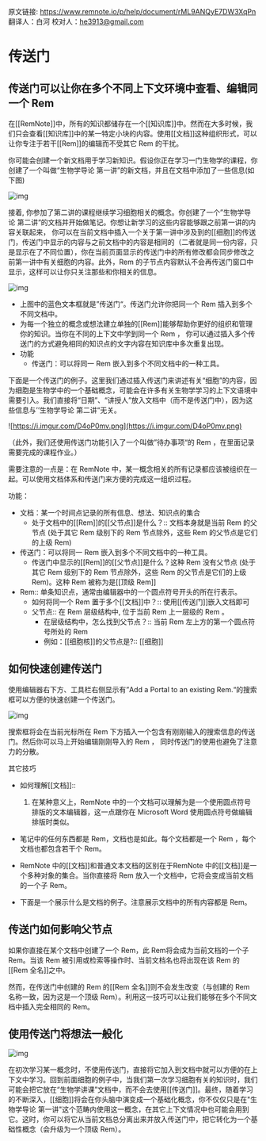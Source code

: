 原文链接: https://www.remnote.io/p/help/document/rML9ANQyE7DW3XqPn
翻译人：白河
校对人：he3913@gmail.com

# 传送门

## 传送门可以让你在多个不同上下文环境中查看、编辑同一个 Rem

在[[RemNote]]中，所有的知识都储存在一个[[知识库]]中。然而在大多时候，我们只会查看[[知识库]]中的某一特定小块的内容。使用[[文档]]这种组织形式，可以让你专注于若干[[Rem]]的编辑而不受其它 Rem 的干扰。

你可能会创建一个新文档用于学习新知识。假设你正在学习一门生物学的课程，你创建了一个叫做“生物学导论 第一讲”的新文档，并且在文档中添加了一些信息(如下图)

![img](https://i.imgur.com/BjwOvZf.png)

接着, 你参加了第二讲的课程继续学习细胞相关的概念。你创建了一个”生物学导论 第二讲“的文档并开始做笔记。你想让新学习的这些内容能够跟之前第一讲的内容关联起来， 你可以在当前文档中插入一个关于第一讲中涉及到的[[细胞]]的传送门，传送门中显示的内容与之前文档中的内容是相同的（二者就是同一份内容，只是显示在了不同位置），你在当前页面显示的传送门中的所有修改都会同步修改之前第一讲中有关细胞的内容。此外，Rem 的子节点内容默认不会再传送门窗口中显示，这样可以让你只关注那些和你相关的信息。

![img](https://i.imgur.com/cdDxF0X.png)

- 上图中的蓝色文本框就是”传送门“。传送门允许你把同一个 Rem 插入到多个不同文档中。
- 为每一个独立的概念或想法建立单独的[[Rem]]能够帮助你更好的组织和管理你的知识。当你在不同的上下文中学到同一个 Rem ， 你可以通过插入多个传送门的方式避免相同的知识点的文字内容在知识库中多次重复出现。
- 功能
  - 传送门：可以将同一 Rem 嵌入到多个不同文档中的一种工具。

下面是一个传送门的例子。这里我们通过插入传送门来讲述有关“细胞”的内容，因为细胞是生物学中的一个基础概念，可能会在许多有关生物学学习的上下文语境中需要引入。我们直接将“日期”、“讲授人”放入文档中（而不是传送门中），因为这些信息与’’生物学导论 第二讲“无关。

![https://i.imgur.com/D4oP0mv.png](https://i.imgur.com/D4oP0mv.png)

（此外，我们还使用传送门功能引入了一个叫做”待办事项“的 Rem ，在里面记录需要完成的课程作业。）

需要注意的一点是：在 RemNote 中，某一概念相关的所有记录都应该被组织在一起。可以使用文档体系和传送门来方便的完成这一组织过程。

功能：

- 文档：某一个时间点记录的所有信息、想法、知识点的集合
  - 处于文档中的[[Rem]]的[[父节点]]是什么？:: 文档本身就是当前 Rem 的父节点 (处于其它 Rem 级别下的 Rem 节点除外，这些 Rem 的父节点是它们的上级 Rem)
- 传送门：可以将同一 Rem 嵌入到多个不同文档中的一种工具。
  - 传送门中显示的[[Rem]]的[[父节点]]是什么？这种 Rem 没有父节点 (处于其它 Rem 级别下的 Rem 节点除外，这些 Rem 的父节点是它们的上级 Rem)。这种 Rem 被称为是[[顶级 Rem]]
- Rem:: 单条知识点，通常由编辑器中的一个圆点符号开头的所在行表示。
  - 如何将同一个 Rem 置于多个[[文档]]中？:: 使用[[传送门]]嵌入文档即可
  - 父节点:: 在 Rem 层级结构中, 位于当前 Rem 上一层级的 Rem 。
    - 在层级结构中，怎么找到父节点？:: 当前 Rem 左上方的第一个圆点符号所处的 Rem
    - 例如：[[细胞核]]的父节点是?:: [[细胞]]

## 如何快速创建传送门

使用编辑器右下方、工具栏右侧显示有”Add a Portal to an existing Rem.“的搜索框可以方便的快速创建一个传送门。



![img](https://remnote-user-data.s3.amazonaws.com/2oQcGcMroU5n6b5XQvHrifMBwQwoygsxmxCGpA2EOA3vwDgNsaglMUyeUEvU0RnMmtQ3pNEe-t0kQ5xyeAVZgt2EBEFxYR6_kxBj5wL2muq0GPGiweHKxOIJl9ivxwmK)

搜索框将会在当前光标所在 Rem 下方插入一个包含有刚刚输入的搜索信息的传送门。然后你可以马上开始编辑刚刚导入的 Rem ， 同时传送门的使用也避免了注意力的分散。

其它技巧

- 如何理解[[文档]]::

  1. 在某种意义上，RemNote 中的一个文档可以理解为是一个使用圆点符号排版的文本编辑器，这一点跟你在 Microsoft Word 使用圆点符号做编辑排版时类似。

- 笔记中的任何东西都是 Rem，文档也是如此。每个文档都是一个 Rem ，每个文档也都包含若干个 Rem。

- RemNote 中的[[文档]]和普通文本文档的区别在于RemNote 中的[[文档]]是一个多种对象的集合。当你直接将 Rem 放入一个文档中，它将会变成当前文档的一个子 Rem。

- 下面是一个展示什么是文档的例子。注意展示文档中的所有内容都是 Rem。

  


## 传送门如何影响父节点

如果你直接在某个文档中创建了一个 Rem，此 Rem将会成为当前文档的一个子 Rem。当该 Rem 被引用或检索等操作时、当前文档名也将出现在该 Rem 的[[Rem 全名]]之中。

然而，在传送门中创建的 Rem 的[[Rem 全名]]则不会发生改变（与创建的 Rem 名称一致，因为这是一个顶级 Rem）。利用这一技巧可以让我们能够在多个不同文档中插入完全相同的 Rem。

## 使用传送门将想法一般化

![img](https://remnote-user-data.s3.amazonaws.com/QJgqtpx7Y1YiIle5uxDeJe6nxVWyCsQZ-wDYks9lpp-pFiFLn1ZZfIRjNkT2-HuSV0cjAJzWkumtFVuY_79giBhQVKWGfyR6ZEWja_zOQaO3EhZ3B2BXHSc4ng6s1c5I)

在初次学习某一概念时，不使用传送门，直接将它加入到文档中就可以方便的在上下文中学习。回到前面细胞的例子中，当我们第一次学习细胞有关的知识时，我们可能会把它放在“生物学讲课”文档中，而不会去使用[[传送门]]。最终，随着学习的不断深入，[[细胞]]将会在你头脑中演变成一个基础化概念，你不仅仅只是在"生物学导论 第一讲"这个范畴内使用这一概念，在其它上下文情况中也可能会用到它。这时，你可以将它从当前文档总分离出来并放入传送门中，把它转化为一个基础性概念（会升级为一个顶级 Rem）。

